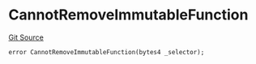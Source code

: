 # CannotRemoveImmutableFunction
[Git Source](https://github.com/thrackle-io/tron/blob/2e0bd455865a1259ae742cba145517a82fc00f5d/src/economic/ruleProcessor/RuleProcessorDiamondLib.sol)


```solidity
error CannotRemoveImmutableFunction(bytes4 _selector);
```

